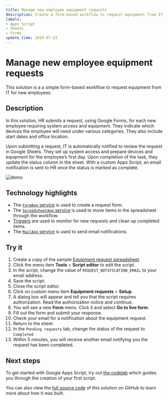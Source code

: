 ```yaml
---
title: Manage new employee equipment requests
description: Create a form-based workflow to request equipment from IT for new employees.
labels:
- Apps Script
- Sheets
- Forms
update_time: 2019-07-23
---
```


# Manage new employee equipment requests

This solution is a a simple form-based workflow to request equipment from IT
for new employees.

## Description

In this solution, HR submits a request, using Google Forms, for each new
employee requiring system access and equipment. They indicate which
devices the employee will need under various categories. They also include
start dates and office location.

Upon submitting a request, IT is automatically notified to review the request
in Google Sheets. They set up system access and prepare devices and equipment
for the employee’s first day. Upon completion of the task, they update the
status column in the sheet. With a custom Apps Script, an email
notification is sent to HR once the status is marked as complete.

![demo][screenshot]

## Technology highlights

- The [`FormApp` service][formapp-docs] is used to create a request form.
- The [`SpreadsheetApp` service][spreadsheetapp-docs] is used to move items in the spreadsheet through
  the workflow.
- [Triggers][triggers-docs] are used to monitor for new requests and clean up completed items.
- The [`MailApp` service][mailapp-docs] is used to send email notifications.
  
## Try it

1. Create a copy of the sample [Equipment request spreadsheet][sheet].
1. Click the menu item **Tools** > **Script editor** to edit the script.
1. In the script, change the value of `REQUEST_NOTIFICATION_EMAIL` to your email address.
1. Save the script.
1. Close the script editor.
1. Click on custom menu item **Equipment requests** > **Setup**.
1. A dialog box will appear and tell you that the script requires authorization. Read the authorization notice and continue.
1. You will see a new **Form** menu. Click it and select **Go to live form**.
1. Fill out the form and submit your response.
1. Check your email for a notification about the equipment request.
1. Return to the sheet.
1. In the `Pending requests` tab, change the status of the request to `Completed`
1. Within 5 minutes, you will receive another email notifying you the request has been completed.

## Next steps

To get started with Google Apps Script, try out [the codelab][codelab]
which guides you through the creation of your first script.

You can also view the [full source code][github] of this solution on GitHub to
learn more about how it was built.

[screenshot]: https://cdn.jsdelivr.net/gh/gsuitedevs/solutions@master/equipment-requests/screenshot.png
[sheet]: https://docs.google.com/spreadsheets/d/1J7l9RwM0l3qshc2cTQsKaCo6oa-usL4I9EackyTzJgo/copy
[codelab]: https://codelabs.developers.google.com/codelabs/apps-script-intro
[github]: https://github.com/gsuitedevs/solutions/blob/master/offsite-activity-signup
[formapp-docs]: https://developers.google.com/apps-script/reference/forms/form-app
[spreadsheetapp-docs]: https://developers.google.com/apps-script/reference/spreadsheet/spreadsheet-app
[triggers-docs]: https://developers.google.com/apps-script/guides/triggers/installable
[mailapp-docs]: https://developers.google.com/apps-script/reference/mail/mail-app
